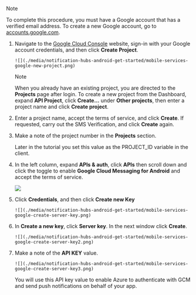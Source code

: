 

> [!NOTE]
> To complete this procedure, you must have a Google account that has a verified email address. To create a new Google account, go to <a href="http://go.microsoft.com/fwlink/p/?LinkId=268302" target="_blank">accounts.google.com</a>.
> 
> 

1. Navigate to the <a href="http://cloud.google.com/console" target="_blank">Google Cloud Console</a> website, sign-in with your Google account credentials, and then click **Create Project**.
   
       ![](./media/notification-hubs-android-get-started/mobile-services-google-new-project.png)   
   
   > [!NOTE]
   > When you already have an existing project, you are directed to the <strong>Projects</strong> page after login. To create a new project from the Dashboard, expand <strong>API Project</strong>, click <strong>Create...</strong> under <strong>Other projects</strong>, then enter a project name and click <strong>Create project</strong>.
   > 
   > 
2. Enter a project name, accept the terms of service, and click **Create**. If requested, carry out the SMS Verification, and click **Create** again.
3. Make a note of the project number in the **Projects** section. 
   
    Later in the tutorial you set this value as the PROJECT_ID variable in the client.
4. In the left column, expand **APIs & auth**, click **APIs** then scroll down and click the toggle to enable **Google Cloud Messaging for Android** and accept the terms of service. 
   
    ![](./media/notification-hubs-android-get-started/mobile-services-google-enable-GCM.png)
5. Click **Credentials**, and then click **Create new Key** 
   
       ![](./media/notification-hubs-android-get-started/mobile-services-google-create-server-key.png)
6. In **Create a new key**, click **Server key**. In the next window click **Create**.
   
       ![](./media/notification-hubs-android-get-started/mobile-services-google-create-server-key2.png)
7. Make a note of the **API KEY** value.
   
       ![](./media/notification-hubs-android-get-started/mobile-services-google-create-server-key3.png) 
   
    You will use this API key value to enable Azure to authenticate with GCM and send push notifications on behalf of your app.

